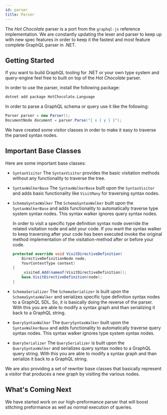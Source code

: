 ```yaml
---
id: parser
title: Parser
---
```


The _Hot Chocolate_ parser is a port from the `graphql-js` reference implementation. We are constantly updating the lexer and parser to keep up with new spec features in order to keep it the fastest and most feature complete GraphQL parser in .NET.

## Getting Started

If you want to build GraphQL tooling for .NET or your own type system and query-engine feel free to built on top of the _Hot Chocolate_ parser.

In order to use the parser, install the following package:

```bash
dotnet add package HotChocolate.Language
```

In order to parse a GraphQL schema or query use it like the following:

```csharp
Parser parser = new Parser();
DocumentNode document = parser.Parse("{ x { y } }");
```

We have created some visitor classes in order to make it easy to traverse the parsed syntax nodes.

## Important Base Classes

Here are some important base classes:

- `SyntaxVisitor`
  The `SyntaxVisitor` provides the basic visitation methods without any functionality to traverse the tree.

- `SyntaxWalkerBase`
  The `SyntaxWalkerBase` built upon the `SyntaxVisitor` and adds basic functionality like `VisitMany` for traversing syntax nodes.

- `SchemaSyntaxWalker`
  The `SchemaSyntaxWalker` built upon the `SyntaxWalkerBase` and adds functionality to automatically traverse type system syntax nodes. This syntax walker ignores query syntax nodes.

  In order to visit a specific type definition syntax node override the related visitation node and add your code. If you want the syntax walker to keep traversing after your code has been executed invoke the original method implementation of the visitation-method after or before your code.

  ```csharp
  protected override void VisitDirectiveDefinition(
      DirectiveDefinitionNode node,
      YourContextType context)
  {
      _visited.Add(nameof(VisitDirectiveDefinition));
      base.VisitDirectiveDefinition(node);
  }
  ```

- `SchemaSerializer`
  The `SchemaSerializer` is built upon the `SchemaSyntaxWalker` and serializes specific type definition syntax nodes to a GraphQL SDL. So, it is basically doing the reverse of the parser. With this you are able to modify a syntax graph and than serializing it back to a GraphQL string.

- `QuerySyntaxWalker`
  The `QuerySyntaxWalker` built upon the `SyntaxWalkerBase` and adds functionality to automatically traverse query syntax nodes. This syntax walker ignores type system syntax nodes.

- `QuerySerializer`
  The `QuerySerializer` is built upon the `QuerySyntaxWalker` and serializes query syntax nodes to a GraphQL query string. With this you are able to modify a syntax graph and than serialize it back to a GraphQL string.

We are also providing a set of rewriter base classes that basically represent a visitor that produces a new graph by visiting the various nodes.

## What's Coming Next

We have started work on our high-preformance parser that will boost stitching preformance as well as normal execution of queries.
